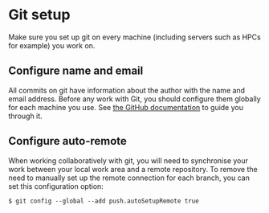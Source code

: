 # Git setup

Make sure you set up git on every machine (including servers such as HPCs for example) you work on.

## Configure name and email

All commits on git have information about the author with the name and email address. Before any work with Git, you should configure them globally for each machine you use. See [the GitHub documentation][git-setup] to guide you through it.

## Configure auto-remote

When working collaboratively with git, you will need to synchronise your work between your local work area and a remote repository. To remove the need to manually set up the remote connection for each branch, you can set this configuration option:

```
$ git config --global --add push.autoSetupRemote true
```

[git-setup]: https://docs.github.com/en/get-started/quickstart/set-up-git#setting-up-git